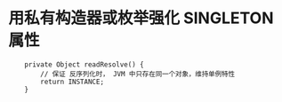 # 用私有构造器或枚举强化 SINGLETON 属性


```
    private Object readResolve() {
        // 保证 反序列化时， JVM 中只存在同一个对象，维持单例特性
        return INSTANCE;
    }
```